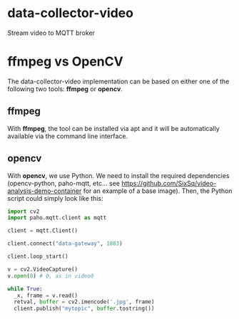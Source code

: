 # data-collector-video
Stream video to MQTT broker

# ffmpeg vs OpenCV

The data-collector-video implementation can be based on either one of the following two tools: **ffmpeg** or **opencv**.

## ffmpeg

With **ffmpeg**, the tool can be installed via apt and it will be automatically available via the command line interface.

## opencv

With **opencv**, we use Python. We need to install the required dependencies (opencv-python, paho-mqtt, etc... see https://github.com/SixSq/video-analysis-demo-container for an example of a base image). Then, the Python script could simply look like this:

```python
import cv2
import paho.mqtt.client as mqtt

client = mqtt.Client()

client.connect("data-gateway", 1883)

client.loop_start()

v = cv2.VideoCapture()
v.open(0) # 0, as in video0

while True:
  _x, frame = v.read()
  retval, buffer = cv2.imencode('.jpg', frame)
  client.publish("mytopic", buffer.tostring())
```
